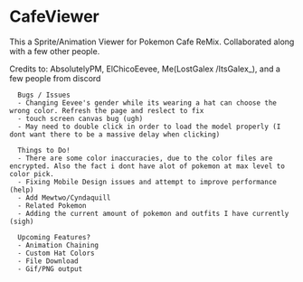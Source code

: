 # CafeViewer
This a Sprite/Animation Viewer for Pokemon Cafe ReMix. Collaborated along with a few other people.

Credits to: AbsolutelyPM, ElChicoEevee, Me(LostGalex /ItsGalex_), and a few people from discord 

      Bugs / Issues
      - Changing Eevee's gender while its wearing a hat can choose the wrong color. Refresh the page and reslect to fix
      - touch screen canvas bug (ugh)
      - May need to double click in order to load the model properly (I dont want there to be a massive delay when clicking)

      Things to Do!
      - There are some color inaccuracies, due to the color files are encrypted. Also the fact i dont have alot of pokemon at max level to color pick.
      - Fixing Mobile Design issues and attempt to improve performance (help)
      - Add Mewtwo/Cyndaquill
      - Related Pokemon
      - Adding the current amount of pokemon and outfits I have currently (sigh)

      Upcoming Features?
      - Animation Chaining
      - Custom Hat Colors
      - File Download
      - Gif/PNG output
